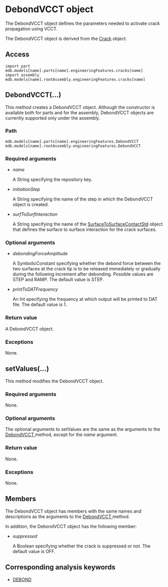# DebondVCCT object

The DebondVCCT object defines the parameters needed to activate crack propagation using VCCT.

The DebondVCCT object is derived from the [Crack](https://help.3ds.com/2022/english/DSSIMULIA_Established/SIMACAEKERRefMap/simaker-c-crackpyc.htm?ContextScope=all) object.

## Access

```
import part
mdb.models[name].parts[name].engineeringFeatures.cracks[name]
import assembly
mdb.models[name].rootAssembly.engineeringFeatures.cracks[name]
```

## DebondVCCT(...)



This method creates a DebondVCCT object. Although the constructor is available both for parts and for the assembly, DebondVCCT objects are currently supported only under the assembly.



### Path

```
mdb.models[name].parts[name].engineeringFeatures.DebondVCCT
mdb.models[name].rootAssembly.engineeringFeatures.DebondVCCT
```

### Required arguments

- *name*

  A String specifying the repository key.

- *initiationStep*

  A String specifying the name of the step in which the DebondVCCT object is created.

- *surfToSurfInteraction*

  A String specifying the name of the [SurfaceToSurfaceContactStd](https://help.3ds.com/2022/english/DSSIMULIA_Established/SIMACAEKERRefMap/simaker-c-surfacetosurfacecontactstdpyc.htm?ContextScope=all) object that defines the surface to surface interaction for the crack surfaces.

### Optional arguments

- *debondingForceAmplitude*

  A SymbolicConstant specifying whether the debond force between the two surfaces at the crack tip is to be released immediately or gradually during the following increment after debonding. Possible values are STEP and RAMP. The default value is STEP.

- *printToDATFrequency*

  An Int specifying the frequency at which output will be printed to DAT file. The default value is 1.

### Return value

A DebondVCCT object.

### Exceptions

None.



## setValues(...)



This method modifies the DebondVCCT object.



### Required arguments

None.

### Optional arguments

The optional arguments to setValues are the same as the arguments to the [DebondVCCT ](https://help.3ds.com/2022/english/DSSIMULIA_Established/SIMACAEKERRefMap/simaker-c-debondvcctpyc.htm?ContextScope=all#simaker-debondvcctdebondvcctpyc)method, except for the *name* argument.

### Return value

None.

### Exceptions

None.



## Members

The DebondVCCT object has members with the same names and descriptions as the arguments to the [DebondVCCT ](https://help.3ds.com/2022/english/DSSIMULIA_Established/SIMACAEKERRefMap/simaker-c-debondvcctpyc.htm?ContextScope=all#simaker-debondvcctdebondvcctpyc)method.

In addition, the DebondVCCT object has the following member:

- *suppressed*

  A Boolean specifying whether the crack is suppressed or not. The default value is OFF.



## Corresponding analysis keywords

- [DEBOND](https://help.3ds.com/2022/english/DSSIMULIA_Established/SIMACAEKEYRefMap/simakey-r-debond.htm?ContextScope=all#simakey-r-debond)